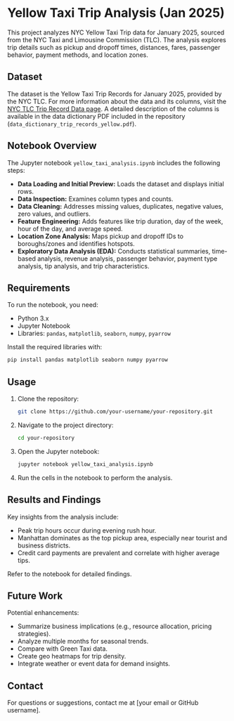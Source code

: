 # Yellow Taxi Trip Analysis (Jan 2025)

This project analyzes NYC Yellow Taxi Trip data for January 2025, sourced from the NYC Taxi and Limousine Commission (TLC). The analysis explores trip details such as pickup and dropoff times, distances, fares, passenger behavior, payment methods, and location zones.

## Dataset

The dataset is the Yellow Taxi Trip Records for January 2025, provided by the NYC TLC. For more information about the data and its columns, visit the [NYC TLC Trip Record Data page](http://www.nyc.gov/html/tlc/html/about/trip_record_data.shtml). A detailed description of the columns is available in the data dictionary PDF included in the repository (`data_dictionary_trip_records_yellow.pdf`).

## Notebook Overview

The Jupyter notebook `yellow_taxi_analysis.ipynb` includes the following steps:

- **Data Loading and Initial Preview:** Loads the dataset and displays initial rows.
- **Data Inspection:** Examines column types and counts.
- **Data Cleaning:** Addresses missing values, duplicates, negative values, zero values, and outliers.
- **Feature Engineering:** Adds features like trip duration, day of the week, hour of the day, and average speed.
- **Location Zone Analysis:** Maps pickup and dropoff IDs to boroughs/zones and identifies hotspots.
- **Exploratory Data Analysis (EDA):** Conducts statistical summaries, time-based analysis, revenue analysis, passenger behavior, payment type analysis, tip analysis, and trip characteristics.

## Requirements

To run the notebook, you need:

- Python 3.x
- Jupyter Notebook
- Libraries: `pandas`, `matplotlib`, `seaborn`, `numpy`, `pyarrow`

Install the required libraries with:

```bash
pip install pandas matplotlib seaborn numpy pyarrow
```

## Usage

1. Clone the repository:
   ```bash
   git clone https://github.com/your-username/your-repository.git
   ```
2. Navigate to the project directory:
   ```bash
   cd your-repository
   ```
3. Open the Jupyter notebook:
   ```bash
   jupyter notebook yellow_taxi_analysis.ipynb
   ```
4. Run the cells in the notebook to perform the analysis.

## Results and Findings

Key insights from the analysis include:

- Peak trip hours occur during evening rush hour.
- Manhattan dominates as the top pickup area, especially near tourist and business districts.
- Credit card payments are prevalent and correlate with higher average tips.

Refer to the notebook for detailed findings.

## Future Work

Potential enhancements:

- Summarize business implications (e.g., resource allocation, pricing strategies).
- Analyze multiple months for seasonal trends.
- Compare with Green Taxi data.
- Create geo heatmaps for trip density.
- Integrate weather or event data for demand insights.

## Contact

For questions or suggestions, contact me at [your email or GitHub username].